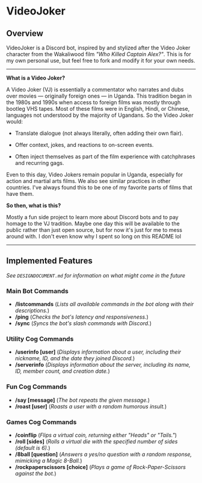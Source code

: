 # VideoJoker

## Overview
VideoJoker is a Discord bot, inspired by and stylized after the Video Joker character from the Wakaliwood film *"Who Killed Captain Alex?"*. 
This is for my own personal use, but feel free to fork and modify it for your own needs.

---

**What is a Video Joker?**

A Video Joker (VJ) is essentially a commentator who narrates and dubs over movies — originally foreign ones — in Uganda. 
This tradition began in the 1980s and 1990s when access to foreign films was mostly through bootleg VHS tapes. 
Most of these films were in English, Hindi, or Chinese, languages not understood by the majority of Ugandans. 
So the Video Joker would:

- Translate dialogue (not always literally, often adding their own flair).

- Offer context, jokes, and reactions to on-screen events.

- Often inject themselves as part of the film experience with catchphrases and recurring gags.

Even to this day, Video Jokers remain popular in Uganda, especially for action and martial arts films. 
We also see similar practices in other countries. I've always found this to be one of my favorite parts of films that have them.

**So then, what is this?**

Mostly a fun side project to learn more about Discord bots and to pay homage to the VJ tradition. 
Maybe one day this will be available to the public rather than just open source, but for now it's just for me to mess around with.
I don't even know why I spent so long on this README lol

----

## Implemented Features
_See `DESIGNDOCUMENT.md` for information on what might come in the future_

### Main Bot Commands
- **/listcommands** (*Lists all available commands in the bot along with their descriptions.*)
- **/ping** (*Checks the bot's latency and responsiveness.*)
- **/sync** (*Syncs the bot's slash commands with Discord.*)

### Utility Cog Commands
- **/userinfo [user]** (*Displays information about a user, including their nickname, ID, and the date they joined Discord.*)
- **/serverinfo** (*Displays information about the server, including its name, ID, member count, and creation date.*)

### Fun Cog Commands
- **/say [message]** (*The bot repeats the given message.*)
- **/roast [user]** (*Roasts a user with a random humorous insult.*)

### Games Cog Commands
- **/coinflip** (*Flips a virtual coin, returning either "Heads" or "Tails."*)
- **/roll [sides]** (*Rolls a virtual die with the specified number of sides (default is 6).*)
- **/8ball [question]** (*Answers a yes/no question with a random response, mimicking a Magic 8-Ball.*)
- **/rockpaperscissors [choice]** (*Plays a game of Rock-Paper-Scissors against the bot.*)
